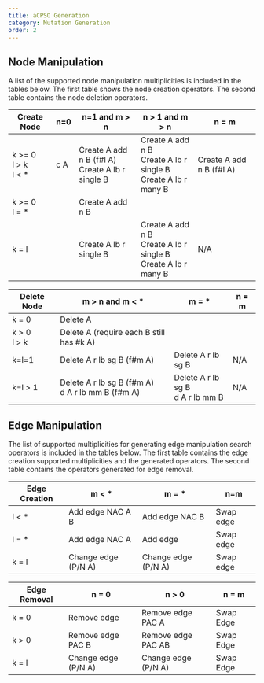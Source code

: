 ```yaml
---
title: aCPSO Generation
category: Mutation Generation
order: 2
---
```


## Node Manipulation

A list of the supported node manipulation multiplicities is included in the tables below. The first table shows the node creation operators. The second table contains the node deletion operators.

| Create Node               | n=0 | n=1 and m > n                                         | n > 1 and m > n                                                          | n = m                    |
|--------------------------------|-----|-------------------------------------------------------|--------------------------------------------------------------------------|--------------------------|
| k >= 0<br /> l > k<br /> l < * | c A | Create A add n B (f#l A)<br /> Create A lb r single B | Create A add n B<br /> Create A lb r single B<br /> Create A lb r many B | Create A add n B (f#l A) |
| k >= 0<br /> l = *             |     |                    Create A add n B                   |                                                                          |                          |
| k = l                          |     | Create A lb r single B                                | Create A add n B<br /> Create A lb r single B<br /> Create A lb r many B | N/A                      |


| Delete Node      | m > n and m < *                                        | m = *                                | n = m |
|------------------|--------------------------------------------------------|--------------------------------------|-------|
| k = 0            | Delete A                                               |                                      |       |
| k > 0<br />l > k | Delete A (require each B still has #k A)               |                                      |       |
| k=l=1            | Delete A r lb sg B (f#m A)                             | Delete A r lb sg B                   | N/A   |
| k=l > 1          | Delete A r lb sg B (f#m A)<br /> d A r lb mm B (f#m A) | Delete A r lb sg B<br> d A r lb mm B | N/A   |


## Edge Manipulation


The list of supported multiplicities for generating edge manipulation search operators is included in the tables below. The first table contains the edge creation
supported multiplicities and the generated operators. The second table contains the operators generated for edge removal.


| Edge Creation          | m < *				  |  m = *			     | n=m          |
|------------------------|------------------------|----------------------|--------------|
| l < *                  | Add edge NAC A B       | Add edge NAC B       | Swap edge    |
| l = *		             | Add edge NAC A         | Add edge             | Swap edge    |
| k = l                  | Change edge (P/N A)    | Change edge  (P/N A) | Swap edge    |


| Edge Removal              | n = 0      		  | n > 0 					  | n = m          |
|---------------------------|---------------------|---------------------------|----------------|
| k = 0                     | Remove edge         | Remove edge PAC A         | Swap Edge      |
| k > 0                     | Remove edge PAC B   | Remove edge PAC AB        | Swap Edge      |
| k = l                     | Change edge (P/N A) | Change edge (P/N A)       | Swap Edge      |